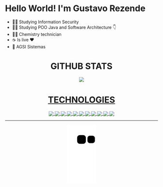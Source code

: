 <!--Infos-->
<h1>Hello World! I'm Gustavo Rezende</h1>

- :man_student: Studying Information Security
- :man_technologist: Studying POO Java and Software Architecture :point_down:
- :man_scientist: Chemistry technician
- ☕ Is live ❤️
- 🏢 AGSI Sistemas

<!--GitHuv Stats-->
<h1 align="center">GITHUB STATS</h1>
<div align="center">
  <a href="https://github.com/GustavoCarisRezende">
  <img height="180em" bg_color="#000000" src="https://github-readme-stats.vercel.app/api?username=GustavoCarisRezende&show_icons=true&theme=merko&include_all_commits=true&count_private=true"/>
 
<!--ÍCONES DAS LINGUAGENS-->
  <br>
  <h1 align="center">TECHNOLOGIES</h1>
  <div align="center">
    <img align="center" src="https://img.icons8.com/color/48/000000/html-5--v1.png"/>
    <img align="center" src="https://img.icons8.com/color/48/000000/css3.png"/>
    <img align="center" src="https://img.icons8.com/color/48/000000/javascript--v2.png"/>
    <img align="center" src="https://img.icons8.com/color/48/000000/python--v1.png"/>
    <img align="center" src="https://img.icons8.com/color/48/000000/mysql-logo.png"/>
    <img align="center" src="https://img.icons8.com/color/48/000000/java-coffee-cup-logo--v1.png"/>
    <img align="center" src="https://img.icons8.com/color/48/000000/tomcat.png"/>
    <img align="center" src="https://img.icons8.com/color/48/null/spring-logo.png"/>
    <img align="center" src="https://img.icons8.com/color/48/null/microsoft-sql-server.png"/>
    <img align="center" src="https://img.icons8.com/color/48/null/git.png"/>
    <img align="center" src="https://img.icons8.com/color/48/null/linux--v1.png"/>
  </div>

<hr>
 
<!--Snake Gif-->
<div align="center">
  <img align="center" src="https://github.com/rafaballerini/rafaballerini/blob/output/github-contribution-grid-snake.svg">
</div>
